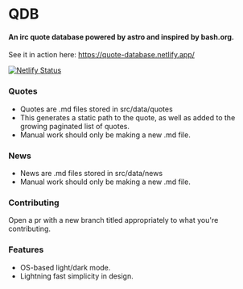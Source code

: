 # QDB

#### An irc quote database powered by astro and inspired by bash.org.

See it in action here: https://quote-database.netlify.app/

[![Netlify Status](https://api.netlify.com/api/v1/badges/b3349034-11a7-4d48-9d36-e4bd11b6425d/deploy-status)](https://app.netlify.com/sites/quote-database/deploys)

### Quotes

- Quotes are .md files stored in src/data/quotes
- This generates a static path to the quote, as well as added to the growing paginated list of quotes.
- Manual work should only be making a new .md file.

### News

- News are .md files stored in src/data/news
- Manual work should only be making a new .md file.

### Contributing

Open a pr with a new branch titled appropriately to what you're contributing.

### Features
- OS-based light/dark mode.
- Lightning fast simplicity in design.
